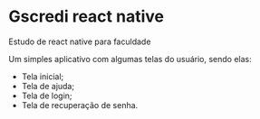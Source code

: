 # Gscredi react native

Estudo de react native para faculdade

Um simples aplicativo com algumas telas do usuário, sendo elas:
- Tela inicial;
- Tela de ajuda;
- Tela de login;
- Tela de recuperação de senha.
